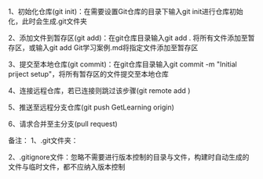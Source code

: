 1、初始化仓库(git init)：在需要设置Git仓库的目录下输入git init进行仓库初始化，此时会生成.git文件夹

2、添加文件到暂存区(git add)：在git仓库目录输入git add . 将所有文件添加至暂存区，或输入git add Git学习案例.md将指定文件添加至暂存区

3、提交至本地仓库(git commit)：在git仓库目录输入git commit -m "Initial priject setup"，将所有暂存区的文件提交至本地仓库

4、连接远程仓库，若已连接则跳过该步骤(git remote add  )

5、推送至远程分支仓库(git push GetLearning origin)

6、请求合并至主分支(pull request)






备注：
1、.git文件夹：

2、.gitignore文件：忽略不需要进行版本控制的目录与文件，构建时自动生成的文件与临时文件，都不应纳入版本控制